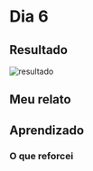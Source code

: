# Dia 6

## Resultado

![resultado](pendulo.gif)

## Meu relato

## Aprendizado

### O que reforcei

